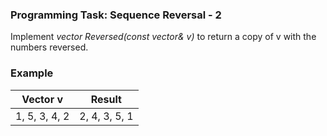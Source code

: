 ### Programming Task: Sequence Reversal - 2 

Implement *vector<int> Reversed(const vector<int>& v)* to return a copy of v with the numbers reversed.

### Example 

|           Vector v             |            Result              |
|:------------------------------:|:------------------------------:|
| 1, 5, 3, 4, 2                  | 2, 4, 3, 5, 1                  |